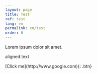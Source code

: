 ```yaml
---
layout: page
title: Test
ref: test
lang: en
permalink: en/test
order: 6
---
```



Lorem ipsum dolor sit amet.

<div class="belegarth-button-container">
    <p>aligned text</p>
</div>
[Click me](http://www.google.com){: .btn}
